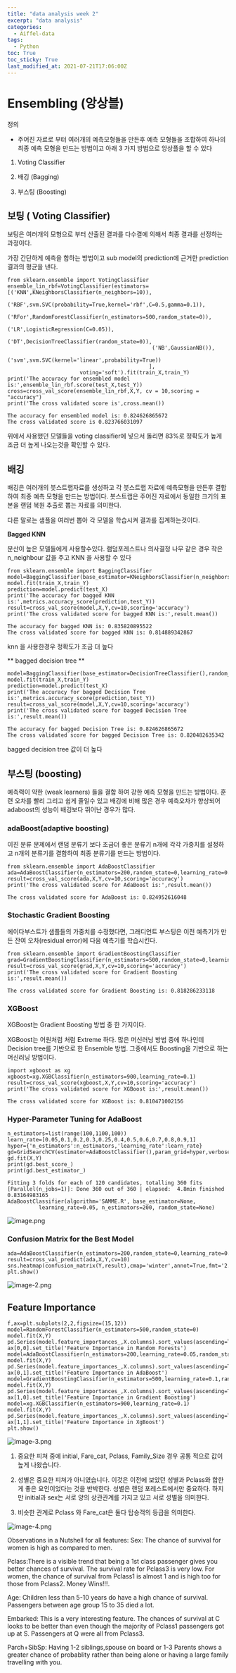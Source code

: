 ```yaml
---
title: "data analysis week 2"
excerpt: "data analysis"
categories:
  - Aiffel-data
tags:
  - Python 
toc: True
toc_sticky: True
last_modified_at: 2021-07-21T17:06:00Z
---
```

# Ensembling (앙상블)

정의

- 주어진 자료로 부터 여러개의 예측모형들을 만든후 예측 모형들을 조합하여 하나의 최종 예측 모형을 만드는 방법이고 아래 3 가지 방법으로 앙상플을 할 수 있다

1. Voting Classifier

2. 배깅 (Bagging)

3. 부스팅 (Boosting)

## 보팅 ( Voting Classifier)
   
보팅은 여러개의 모형으로 부터 산출된 결과를 다수결에 의해서 최종 결과를 선정하는 과정이다. 

가장 간단하게 예측을 합하는 방법이고 sub model의 prediction에 근거한 prediction 결과의 평균을 낸다. 


```
from sklearn.ensemble import VotingClassifier
ensemble_lin_rbf=VotingClassifier(estimators=[('KNN',KNeighborsClassifier(n_neighbors=10)),
                                              ('RBF',svm.SVC(probability=True,kernel='rbf',C=0.5,gamma=0.1)),
                                              ('RFor',RandomForestClassifier(n_estimators=500,random_state=0)),
                                              ('LR',LogisticRegression(C=0.05)),
                                              ('DT',DecisionTreeClassifier(random_state=0)),
                                              ('NB',GaussianNB()),
                                              ('svm',svm.SVC(kernel='linear',probability=True))
                                             ], 
                       voting='soft').fit(train_X,train_Y)
print('The accuracy for ensembled model is:',ensemble_lin_rbf.score(test_X,test_Y))
cross=cross_val_score(ensemble_lin_rbf,X,Y, cv = 10,scoring = "accuracy")
print('The cross validated score is',cross.mean())

```

    The accuracy for ensembled model is: 0.824626865672
    The cross validated score is 0.823766031097

위에서 사용했던 모델들을 voting classifier에 넣으서 돌리면 83%로 정확도가 높게 조금 더 높게 나오는것을 확인할 수 있다.

## 배깅 

배깅은 여러개의 붓스트랩자료를 생성하고 각 붓스트랩 자료에 예측모형을 만든후 결합하여 최종 예측 모형을 만드는 방법이다. 붓스트랩은 주어진 자료에서 동일한 크기의 표본을 랜덤 복원 추출로 뽑는 자료를 의미한다. 

다른 말로는 샘플을 여러번 뽑아 각 모델을 학습시켜 결과를 집계하는것이다. 

**Bagged KNN** 

분산이 높은 모델들에게 사용할수있다. 램덤포레스트나 의사결정 나무 같은 경우 작은 n_neighbour 값을 주고 KNN 을 사용할 수 있다

```
from sklearn.ensemble import BaggingClassifier
model=BaggingClassifier(base_estimator=KNeighborsClassifier(n_neighbors=3),random_state=0,n_estimators=700)
model.fit(train_X,train_Y)
prediction=model.predict(test_X)
print('The accuracy for bagged KNN is:',metrics.accuracy_score(prediction,test_Y))
result=cross_val_score(model,X,Y,cv=10,scoring='accuracy')
print('The cross validated score for bagged KNN is:',result.mean())
```

    The accuracy for bagged KNN is: 0.835820895522
    The cross validated score for bagged KNN is: 0.814889342867
    
knn 을 사용한경우 정확도가 조금 더 높다 

** bagged decision tree **

```
model=BaggingClassifier(base_estimator=DecisionTreeClassifier(),random_state=0,n_estimators=100)
model.fit(train_X,train_Y)
prediction=model.predict(test_X)
print('The accuracy for bagged Decision Tree is:',metrics.accuracy_score(prediction,test_Y))
result=cross_val_score(model,X,Y,cv=10,scoring='accuracy')
print('The cross validated score for bagged Decision Tree is:',result.mean())
```

    The accuracy for bagged Decision Tree is: 0.824626865672
    The cross validated score for bagged Decision Tree is: 0.820482635342
    
bagged decision tree 값이 더 높다


##  부스팅 (boosting)

예측력이 약한 (weak learners) 들을 결합 하여 강한 예측 모형을 만드는 방법이다.
훈련 오차를 빨리 그리고 쉽게 줄일수 있고 배깅에 비해 많은 경우 예측오차가 향상되어 adaboost의 성능이 배깅보다 뛰어난 경우가 많다. 

### adaBoost(adaptive boosting)

이진 분류 문제에서 랜덤 분류기 보다 조금더 좋은 분류기 n개에 각각 가중치를 설정하고 n개의 분류기를 결합하여 최종 분류기를 만드는 방법이다. 


```
from sklearn.ensemble import AdaBoostClassifier
ada=AdaBoostClassifier(n_estimators=200,random_state=0,learning_rate=0.1)
result=cross_val_score(ada,X,Y,cv=10,scoring='accuracy')
print('The cross validated score for AdaBoost is:',result.mean())
```
    The cross validated score for AdaBoost is: 0.824952616048

### Stochastic Gradient Boosting

에이다부스트가 샘플들의 가중치를 수정했다면, 그래디언트 부스팅은 이전 예측기가 만든 잔여 오차(residual error)에 다음 예측기를 학습시킨다.

```
from sklearn.ensemble import GradientBoostingClassifier
grad=GradientBoostingClassifier(n_estimators=500,random_state=0,learning_rate=0.1)
result=cross_val_score(grad,X,Y,cv=10,scoring='accuracy')
print('The cross validated score for Gradient Boosting is:',result.mean())
```

    The cross validated score for Gradient Boosting is: 0.818286233118
    
### XGBoost

XGBoost는 Gradient Boosting 방법 중 한 가지이다.

XGBoost는 어원처럼 처럼 Extreme 하다.
많은 머신러닝 방법 중에 하나인데 Decision tree를 기반으로 한 Ensemble 방법. 그중에서도 Boosting을 기반으로 하는 머신러닝 방법이다.

```
import xgboost as xg
xgboost=xg.XGBClassifier(n_estimators=900,learning_rate=0.1)
result=cross_val_score(xgboost,X,Y,cv=10,scoring='accuracy')
print('The cross validated score for XGBoost is:',result.mean())
```
    The cross validated score for XGBoost is: 0.810471002156
    
### Hyper-Parameter Tuning for AdaBoost
```
n_estimators=list(range(100,1100,100))
learn_rate=[0.05,0.1,0.2,0.3,0.25,0.4,0.5,0.6,0.7,0.8,0.9,1]
hyper={'n_estimators':n_estimators,'learning_rate':learn_rate}
gd=GridSearchCV(estimator=AdaBoostClassifier(),param_grid=hyper,verbose=True)
gd.fit(X,Y)
print(gd.best_score_)
print(gd.best_estimator_)
```
    Fitting 3 folds for each of 120 candidates, totalling 360 fits
    [Parallel(n_jobs=1)]: Done 360 out of 360 | elapsed:  4.8min finished
    0.83164983165
    AdaBoostClassifier(algorithm='SAMME.R', base_estimator=None,
              learning_rate=0.05, n_estimators=200, random_state=None)
              
![image.png](attachment:image.png)

### Confusion Matrix for the Best Model
```
ada=AdaBoostClassifier(n_estimators=200,random_state=0,learning_rate=0.05)
result=cross_val_predict(ada,X,Y,cv=10)
sns.heatmap(confusion_matrix(Y,result),cmap='winter',annot=True,fmt='2.0f')
plt.show()
```

![image-2.png](attachment:image-2.png)

## Feature Importance
```
f,ax=plt.subplots(2,2,figsize=(15,12))
model=RandomForestClassifier(n_estimators=500,random_state=0)
model.fit(X,Y)
pd.Series(model.feature_importances_,X.columns).sort_values(ascending=True).plot.barh(width=0.8,ax=ax[0,0])
ax[0,0].set_title('Feature Importance in Random Forests')
model=AdaBoostClassifier(n_estimators=200,learning_rate=0.05,random_state=0)
model.fit(X,Y)
pd.Series(model.feature_importances_,X.columns).sort_values(ascending=True).plot.barh(width=0.8,ax=ax[0,1],color='#ddff11')
ax[0,1].set_title('Feature Importance in AdaBoost')
model=GradientBoostingClassifier(n_estimators=500,learning_rate=0.1,random_state=0)
model.fit(X,Y)
pd.Series(model.feature_importances_,X.columns).sort_values(ascending=True).plot.barh(width=0.8,ax=ax[1,0],cmap='RdYlGn_r')
ax[1,0].set_title('Feature Importance in Gradient Boosting')
model=xg.XGBClassifier(n_estimators=900,learning_rate=0.1)
model.fit(X,Y)
pd.Series(model.feature_importances_,X.columns).sort_values(ascending=True).plot.barh(width=0.8,ax=ax[1,1],color='#FD0F00')
ax[1,1].set_title('Feature Importance in XgBoost')
plt.show()
```

![image-3.png](attachment:image-3.png)

1. 중요한 피쳐 중에 initial, Fare_cat, Pclass, Family_Size 경우 공통 적으로 값이 높게 나왔습니다. 

2. 성별은 중요한 피쳐가 아니였습니다. 이것은 이전에 보았던 성별과 Pclass와 합한게 좋은 요인이었다는 것을 반박한다. 성별은 랜덤 포레스트에서만 중요하다. 하지만 initial과 sex는 서로 양의 상관관계를 가지고 있고 서로 성별을 의미한다.

3. 비슷한 관계로 Pclass 와 Fare_cat은 둘다 탑승객의 등급을 의미한다. 

![image-4.png](attachment:image-4.png)

Observations in a Nutshell for all features:
Sex: The chance of survival for women is high as compared to men.

Pclass:There is a visible trend that being a 1st class passenger gives you better chances of survival. The survival rate for Pclass3 is very low. For women, the chance of survival from Pclass1 is almost 1 and is high too for those from Pclass2. Money Wins!!!.

Age: Children less than 5-10 years do have a high chance of survival. Passengers between age group 15 to 35 died a lot.

Embarked: This is a very interesting feature. The chances of survival at C looks to be better than even though the majority of Pclass1 passengers got up at S. Passengers at Q were all from Pclass3.

Parch+SibSp: Having 1-2 siblings,spouse on board or 1-3 Parents shows a greater chance of probablity rather than being alone or having a large family travelling with you.


```python

```


```python

```

